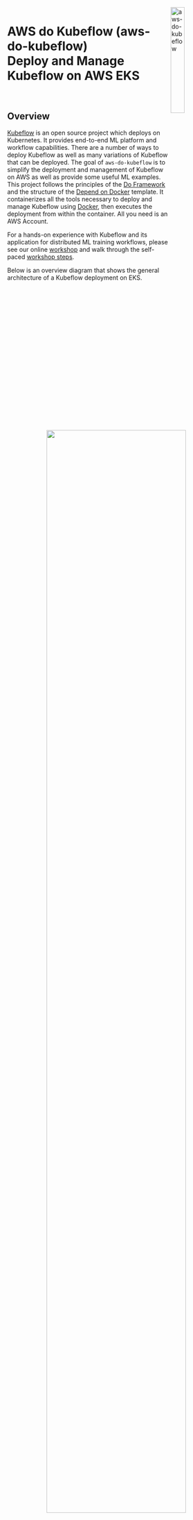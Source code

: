 <img alt="aws-do-kubeflow" src="./img/aws-do-kubeflow-1024.png" width="25%" align="right" />

# AWS do Kubeflow (aws-do-kubeflow) <br/> Deploy and Manage Kubeflow on AWS EKS <br/> <br/>

## Overview

[Kubeflow](https://www.kubeflow.org) is an open source project which deploys on Kubernetes. It provides end-to-end ML platform and workflow capabilities. There are a number of ways to deploy Kubeflow as well as many variations of Kubeflow that can be deployed. The goal of `aws-do-kubeflow` is to simplify the deployment and management of Kubeflow on AWS as well as provide some useful ML examples. This project follows the principles of the [Do Framework](https://bit.ly/do-framework) and the structure of the [Depend on Docker](https://bit.ly/do-docker-project) template. It containerizes all the tools necessary to deploy and manage Kubeflow using [Docker](https://docs.docker.com/get-docker/), then executes the deployment from within the container. All you need is an AWS Account. 

For a hands-on experience with Kubeflow and its application for distributed ML training workflows, please see our online [workshop](Container-Root/kubeflow/examples/distributed-training/pytorch/workshop/README.md) and walk through the self-paced [workshop steps](Container-Root/kubeflow/examples/distributed-training/pytorch/workshop/WORKSHOP_STEPS.md). 

Below is an overview diagram that shows the general architecture of a Kubeflow deployment on EKS.

<center><img src="./img/aws-do-kubeflow-diagram.png" width="80%" /></center> <br/>
<center>Fig.1 - Deployment Architecture</center> <br/>

The deployment process is described on Fig. 2 below:

<center><img src="./img/aws-do-kubeflow-process.png" width="80%" /></center> <br/>
<center>Fig.2 - Kubeflow deployment process with aws-do-kubeflow</center> <br/>

## Prerequisites
1) AWS Account - you will need an AWS account
2) EKS Cluster - it is assumed that an EKS cluster already exists in the account. If a cluster is needed, one way to create it, is by following the instructions in the [aws-do-eks](https://github.com/aws-samples/aws-do-eks) project. In that case it is recommended to use cluser manifest `/eks/eks-kubeflow.yaml`, located within the aws-do-eks conatiner.
3) Optionally, we recommend using [AWS Cloud9](https://aws.amazon.com/cloud9/) as a working environment. Instructions for setting up a Cloud9 IDE are available [here](https://github.com/aws-samples/aws-distributed-training-workshop-eks/blob/main/SETUP.md#04-setup-cloud9-ide)

## Configure 
All configuration settings of the `aws-do-kubeflow` project are centralized in its [`.env`](.env) file. To review or change any of the settings, simply execute [`./config.sh`](./config.sh). The AWS_CLUSTER_NAME setting must match the name of your existing EKS Cluster, and AWS_REGION should match the AWS Region where the cluster is deployed.

The `aws-do-kubeflow` project supports both the generic and AWS specific Kubeflow distributions. Your desired distribution to deploy, can be configured via setting `KF_DISTRO`. By default, the project deploys the AWS vanilla distribution.

## Build
Please execute the [`./build.sh`](./build.sh) script to build the project. This will create the "aws-do-kubeflow" container image and tag it using the registry and version tag specified in the project configuration.

## Run
Execute [`./run.sh`](./run.sh) to bring up the Docker container. 

## Status
To check if the container is up, execute [`./status.sh`](./status.sh). If the container is in Exited state, it can be started with [`./start.sh`](./start.sh`) 

## Exec
Executing the [`./exec.sh`](./exec.sh) script will open a bash shell inside the `aws-do-kubeflow` container.

## Deploy Kubeflow
To deploy your configured distribution of Kubeflow, simply execute [`./kubeflow-deploy.sh`](Container-Root/kubeflow/kubeflow-deploy.sh)

The deployment creates several groups of pods in your EKS cluster. Upon successful deployment, all pods will be in Running state. To check the state of all pods in the cluster, use command:
`kubectl get pods -A`.

## Access Kubeflow Dashboard
In order to access the Kubeflow Dashboard, the Istio Ingress Gateway service of this Kubeflow deployment needs to be exposed outside the cluster. In a production deployment this is typically done via an Application Load Balancer (ALB), however this requires a DNS domain registration and a matching SSL certificate. 

For an easy way to expose the Kubeflow Dashboard, we can use `kubectl port-forward` from Cloud9 or from any machine that has a browser and kubectl access to the cluster.
To start the port-forward, execute script [`./kubeflow-expose.sh`](Container-Root/kubeflow/kubeflow-expose.sh). 

If you are in Cloud9, select Preview->Preview Running Application. This will open a browser tab within Cloud9. You can expand that tab to a full-browser by clicking the icon in the upper-right corner.

If you are on a machine with its own browser, just navigate to localhost:8080 to open the Kubeflow Dashboard.

<center><img src="img/aws-kubeflow-dashboard.png" align="center" width="80%" /></center> <br/>
<center>Fig. 3 - Kubeflow Dashboard</center> <br/>

## Remove Kubeflow Deployment
To remove your Kubeflow deployment, simply execute [`./kubeflow-remove.sh`](Container-Root/kubeflow/kubeflow-remove.sh) from within the `aws-do-kubeflow` container.

## Command reference

* [./config.sh](./config.sh) - configure aws-do-kubeflow project settings interactively
* [./build.sh](./build.sh) - build aws-do-kubeflow container image
* [./login.sh](./login.sh) - login to the configred container registry
* [./push.sh](./push.sh) - push aws-do-kubeflow container image to configured registry
* [./pull.sh](./pull.sh) - pull aws-do-kubeflow container image from a configured existing registry
* [./prune.sh](./prune.sh) - delete all unused docker containers, networks and images from the local host
* [./run.sh](./run.sh) - run aws-do-kubeflow container
* [./status.sh](./status.sh) - show current aws-do-kubeflow container status
* [./logs.sh](./logs.sh) - show logs of the running aws-do-kubeflow container
* [./start.sh](./start.sh) - start the aws-do-kubeflow container if is currently in "Exited" status
* [./exec.sh](./exec.sh) - execute a command inside the running aws-do-kubeflow container, the default command is `bash`
* [./stop.sh](./stop.sh) - stop and remove the aws-do-kubeflow container
* [./test.sh](./test.sh) - run container unit tests

## Security

See [CONTRIBUTING](CONTRIBUTING.md#security-issue-notifications) for more information.

## License

This library is licensed under the MIT-0 License. See the [LICENSE](LICENSE) file.

## Troubleshooting

* Cloud9 instance running out of disk space - refer to instructions for increasing of volume size [here](https://github.com/aws-samples/aws-distributed-training-workshop-eks/blob/main/SETUP.md#04-setup-cloud9-ide)

* Errors regarding your permissions as a user in Cloud9 - refer to [Create an IAM role for your Workspace](https://www.eksworkshop.com/020_prerequisites/iamrole/).

* Namespaces are left in Terminating state when removing a Kubeflow deployment - execute script [`./configure/ns-clear.sh`](Container-Root/kubeflow/configure/ns-clear.sh)

## Credits
* Mark Vinciguerra - @mvincig
* Jason Dang - @jndang
* Tatsuo Azeyanagi - @tazeyana
* Alex Iankoulski - @iankouls
* Kanwaljit Khurmi - @kkhurmi
* Milena Boytchef - @boytchef
* Gautam Kumar - @gauta


## References
* [Machine Learning Using Kubeflow](https://www.eksworkshop.com/advanced/420_kubeflow/)
* [Docker](https://www.docker.com)
* [Kubernetes](https://kubernetes.io)
* [Kubeflow](https://www.kubeflow.org/)
* [Amazon Web Services](https://aws.amazon.com)
* [Depend On Docker Project](https://github.com/iankoulski/depend-on-docker)
* [AWS Do EKS Project](https://github.com/aws-samples/aws-do-eks)
* [Kubeflow on AWS](https://awslabs.github.io/kubeflow-manifests/)
* [AWS Kubeflow Deployment](https://awslabs.github.io/kubeflow-manifests/docs/deployment/vanilla/guide/)
* [AWS Kubeflow Blog](https://aws.amazon.com/blogs/machine-learning/build-and-deploy-a-scalable-machine-learning-system-on-kubernetes-with-kubeflow-on-aws/)
* [AWS Kubeflow Multitenancy](https://aws.amazon.com/blogs/opensource/building-a-multi-tenant-kubeflow-environment-on-amazon-eks-using-amazon-cognito-and-adfs/)
* [Kubeflow Pipelines](https://github.com/kubeflow/pipelines)
* [Kubeflow Training Operator](https://github.com/kubeflow/training-operator/tree/master/sdk/python/kubeflow/training/models)
* [EKS Distributed Training Workshop](https://github.com/aws-samples/aws-distributed-training-workshop-eks)
* [Kubeflow MPI Operator](https://github.com/kubeflow/mpi-operator)
* [Distributed Training with Tensorflow and Kubeflow](https://github.com/aws-samples/amazon-eks-machine-learning-with-terraform-and-kubeflow)
* [Distributed Training using Pytorch with Kubeflow](Container-Root/kubeflow/examples/distributed-training/pytorch/workshop/README.md)

